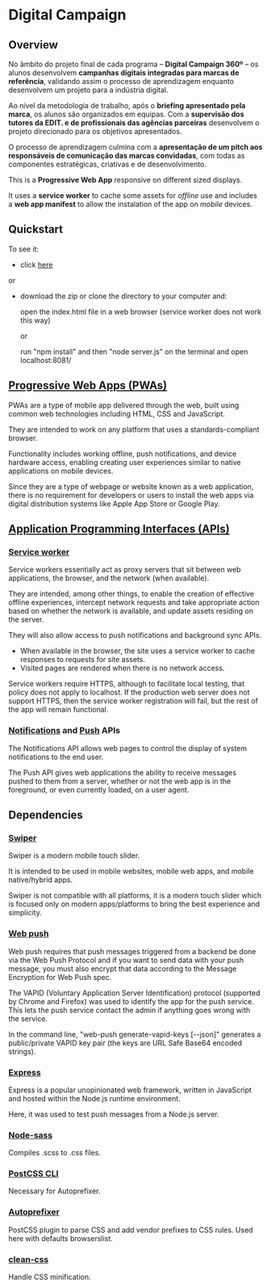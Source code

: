 # Digital Campaign

## Overview

No âmbito do projeto final de cada programa – **Digital Campaign 360º** – os alunos desenvolvem **campanhas digitais integradas para marcas de referência**, validando assim o processo de aprendizagem enquanto desenvolvem um projeto para a indústria digital.

Ao nível da metodologia de trabalho, após o **briefing apresentado pela marca**, os alunos são organizados em equipas. Com a **supervisão dos tutores da EDIT. e de profissionais das agências parceiras** desenvolvem o projeto direcionado para os objetivos apresentados.

O processo de aprendizagem culmina com a **apresentação de um pitch aos responsáveis de comunicação das marcas convidadas**, com todas as componentes estratégicas, criativas e de desenvolvimento.

This is a **Progressive Web App** responsive on different sized displays.

It uses a **service worker** to cache some assets for _offline_ use and includes a **web app manifest** to allow the instalation of the app on _mobile_ devices.

## Quickstart

To see it:

- click [here]()

or

- download the zip or clone the directory to your computer and:

  open the index.html file in a web browser (service worker does not work this way)

  or

  run "npm install" and then "node server.js" on the terminal and open localhost:8081/

## [Progressive Web Apps (PWAs)](https://en.wikipedia.org/wiki/Progressive_web_applications)

PWAs are a type of mobile app delivered through the web, built using common web technologies including HTML, CSS and JavaScript.

They are intended to work on any platform that uses a standards-compliant browser.

Functionality includes working offline, push notifications, and device hardware access, enabling creating user experiences similar to native applications on mobile devices.

Since they are a type of webpage or website known as a web application, there is no requirement for developers or users to install the web apps via digital distribution systems like Apple App Store or Google Play.

## [Application Programming Interfaces (APIs)](https://en.wikipedia.org/wiki/Web_API)

### [Service worker](https://developer.mozilla.org/en-US/docs/Web/API/Service_Worker_API)

Service workers essentially act as proxy servers that sit between web applications, the browser, and the network (when available).

They are intended, among other things, to enable the creation of effective offline experiences, intercept network requests and take appropriate action based on whether the network is available, and update assets residing on the server.

They will also allow access to push notifications and background sync APIs.

- When available in the browser, the site uses a service worker to cache responses to requests for site assets.
- Visited pages are rendered when there is no network access.

Service workers require HTTPS, although to facilitate local testing, that policy does not apply to localhost. If the production web server does not support HTTPS, then the service worker registration will fail, but the rest of the app will remain functional.

### [Notifications](https://developer.mozilla.org/en-US/docs/Web/API/Notifications_API) and [Push](https://developer.mozilla.org/en-US/docs/Web/API/Push_API) APIs

The Notifications API allows web pages to control the display of system notifications to the end user.

The Push API gives web applications the ability to receive messages pushed to them from a server, whether or not the web app is in the foreground, or even currently loaded, on a user agent.

## Dependencies

### [Swiper](https://idangero.us/swiper/)

Swiper is a modern mobile touch slider.

It is intended to be used in mobile websites, mobile web apps, and mobile native/hybrid apps.

Swiper is not compatible with all platforms, it is a modern touch slider which is focused only on modern apps/platforms to bring the best experience and simplicity.

### [Web push](https://github.com/web-push-libs/web-push)

Web push requires that push messages triggered from a backend be done via the Web Push Protocol and if you want to send data with your push message, you must also encrypt that data according to the Message Encryption for Web Push spec.

The VAPID (Voluntary Application Server Identification) protocol (supported by Chrome and Firefox) was used to identify the app for the push service. This lets the push service contact the admin if anything goes wrong with the service.

In the command line, "web-push generate-vapid-keys [--json]" generates a public/private VAPID key pair (the keys are URL Safe Base64 encoded strings).

### [Express](https://expressjs.com/)

Express is a popular unopinionated web framework, written in JavaScript and hosted within the Node.js runtime environment.

Here, it was used to test push messages from a Node.js server.

### [Node-sass](https://github.com/sass/node-sass)

Compiles .scss to .css files.

### [PostCSS CLI](https://github.com/postcss/postcss-cli)

Necessary for Autoprefixer.

### [Autoprefixer](https://github.com/postcss/autoprefixer)

PostCSS plugin to parse CSS and add vendor prefixes to CSS rules. Used here with defaults browserslist.

### [clean-css](https://github.com/jakubpawlowicz/clean-css-cli)

Handle CSS minification.
